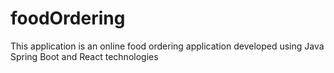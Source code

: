 # foodOrdering
 This application is an online food ordering application developed using Java Spring Boot and React technologies
